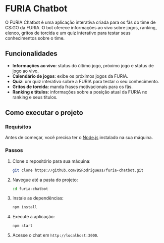 # FURIA Chatbot

O FURIA Chatbot é uma aplicação interativa criada para os fãs do time de CS:GO da FURIA. O bot oferece informações ao vivo sobre jogos, ranking, elenco, gritos de torcida e um quiz interativo para testar seus conhecimentos sobre o time.

## Funcionalidades

- **Informações ao vivo**: status do último jogo, próximo jogo e status de jogo ao vivo.
- **Calendário de jogos**: exibe os próximos jogos da FURIA.
- **Quiz**: um quiz interativo sobre a FURIA para testar o seu conhecimento.
- **Gritos de torcida**: manda frases motivacionais para os fãs.
- **Ranking e títulos**: informações sobre a posição atual da FURIA no ranking e seus títulos.

## Como executar o projeto

### Requisitos
Antes de começar, você precisa ter o [Node.js](https://nodejs.org/) instalado na sua máquina.

### Passos

1. Clone o repositório para sua máquina:

    ```bash
    git clone https://github.com/DSRodriguess/furia-chatbot.git
    ```

2. Navegue até a pasta do projeto:

    ```bash
    cd furia-chatbot
    ```

3. Instale as dependências:

    ```bash
    npm install
    ```

4. Execute a aplicação:

    ```bash
    npm start
    ```

5. Acesse o chat em `http://localhost:3000`.
